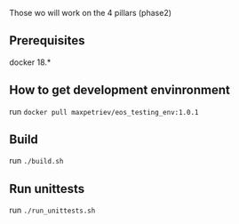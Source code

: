 Those wo will work on the 4 pillars (phase2)

## Prerequisites
docker 18.*

## How to get development envinronment
run `docker pull maxpetriev/eos_testing_env:1.0.1`

## Build
run `./build.sh`

## Run unittests
run `./run_unittests.sh`
